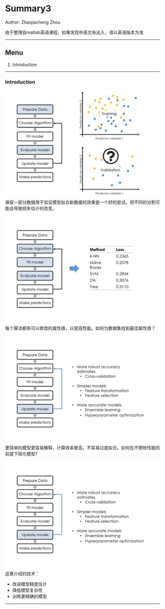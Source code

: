 # Summary3

Author: Zhaojiacheng Zhou

由于整理自matlab英语课程，如果发现中英文有出入，请以英语版本为准

---

## Menu

1. Introduction

---

### Introduction

![slide1](src/slide1.jpg)
保留一部分数据用于验证模型拟合新数据的效果是一个好的尝试。但不同的分割可能会导致损失估计的改变。

![slide2](src/slide2.jpg)
每个算法都有可以修改的属性值，以提高性能。如何为数据集找到最佳属性值？

![slide3](src/slide4.jpg)
更简单的模型更容易解释，计算效率更高，不容易过度拟合。如何在不牺牲性能的前提下简化模型?

![slide4](src/slide4.jpg)
这章介绍的技术：

- 改进模型精度估计
- 降低模型复杂性
- 训练更精确的模型

---